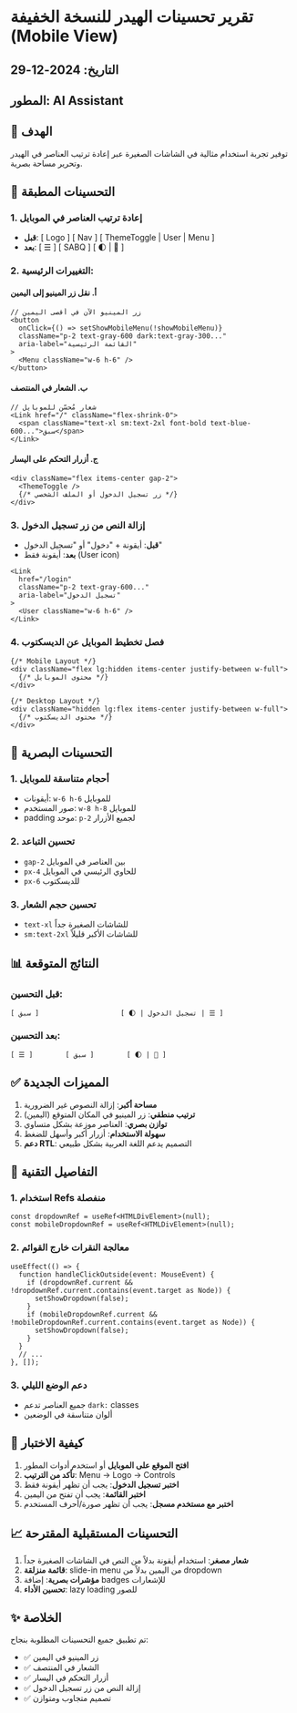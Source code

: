 # تقرير تحسينات الهيدر للنسخة الخفيفة (Mobile View)

## التاريخ: 2024-12-29
## المطور: AI Assistant

## 🎯 الهدف
توفير تجربة استخدام مثالية في الشاشات الصغيرة عبر إعادة ترتيب العناصر في الهيدر وتحرير مساحة بصرية.

## 📱 التحسينات المطبقة

### 1. إعادة ترتيب العناصر في الموبايل
- **قبل**: [ Logo ] [ Nav ] [ ThemeToggle | User | Menu ]
- **بعد**: [ ☰ ] [ SABQ ] [ 🌓 | 👤 ]

### 2. التغييرات الرئيسية:

#### أ. نقل زر المينيو إلى اليمين
```tsx
// زر المينيو الآن في أقصى اليمين
<button
  onClick={() => setShowMobileMenu(!showMobileMenu)}
  className="p-2 text-gray-600 dark:text-gray-300..."
  aria-label="القائمة الرئيسية"
>
  <Menu className="w-6 h-6" />
</button>
```

#### ب. الشعار في المنتصف
```tsx
// شعار مُحسّن للموبايل
<Link href="/" className="flex-shrink-0">
  <span className="text-xl sm:text-2xl font-bold text-blue-600...">سبق</span>
</Link>
```

#### ج. أزرار التحكم على اليسار
```tsx
<div className="flex items-center gap-2">
  <ThemeToggle />
  {/* زر تسجيل الدخول أو الملف الشخصي */}
</div>
```

### 3. إزالة النص من زر تسجيل الدخول
- **قبل**: أيقونة + "دخول" أو "تسجيل الدخول"
- **بعد**: أيقونة فقط (User icon)

```tsx
<Link
  href="/login"
  className="p-2 text-gray-600..."
  aria-label="تسجيل الدخول"
>
  <User className="w-6 h-6" />
</Link>
```

### 4. فصل تخطيط الموبايل عن الديسكتوب
```tsx
{/* Mobile Layout */}
<div className="flex lg:hidden items-center justify-between w-full">
  {/* محتوى الموبايل */}
</div>

{/* Desktop Layout */}
<div className="hidden lg:flex items-center justify-between w-full">
  {/* محتوى الديسكتوب */}
</div>
```

## 🎨 التحسينات البصرية

### 1. أحجام متناسقة للموبايل
- أيقونات: `w-6 h-6` للموبايل
- صور المستخدم: `w-8 h-8` للموبايل
- padding موحد: `p-2` لجميع الأزرار

### 2. تحسين التباعد
- `gap-2` بين العناصر في الموبايل
- `px-4` للحاوي الرئيسي في الموبايل
- `px-6` للديسكتوب

### 3. تحسين حجم الشعار
- `text-xl` للشاشات الصغيرة جداً
- `sm:text-2xl` للشاشات الأكبر قليلاً

## 📊 النتائج المتوقعة

### قبل التحسين:
```
[ سبق ]                    [ 🌓 | تسجيل الدخول | ☰ ]
```

### بعد التحسين:
```
[ ☰ ]        [ سبق ]        [ 🌓 | 👤 ]
```

## ✅ المميزات الجديدة

1. **مساحة أكبر**: إزالة النصوص غير الضرورية
2. **ترتيب منطقي**: زر المينيو في المكان المتوقع (اليمين)
3. **توازن بصري**: العناصر موزعة بشكل متساوي
4. **سهولة الاستخدام**: أزرار أكبر وأسهل للضغط
5. **دعم RTL**: التصميم يدعم اللغة العربية بشكل طبيعي

## 🔧 التفاصيل التقنية

### 1. استخدام Refs منفصلة
```tsx
const dropdownRef = useRef<HTMLDivElement>(null);
const mobileDropdownRef = useRef<HTMLDivElement>(null);
```

### 2. معالجة النقرات خارج القوائم
```tsx
useEffect(() => {
  function handleClickOutside(event: MouseEvent) {
    if (dropdownRef.current && !dropdownRef.current.contains(event.target as Node)) {
      setShowDropdown(false);
    }
    if (mobileDropdownRef.current && !mobileDropdownRef.current.contains(event.target as Node)) {
      setShowDropdown(false);
    }
  }
  // ...
}, []);
```

### 3. دعم الوضع الليلي
- جميع العناصر تدعم `dark:` classes
- ألوان متناسقة في الوضعين

## 🚀 كيفية الاختبار

1. **افتح الموقع على الموبايل** أو استخدم أدوات المطور
2. **تأكد من الترتيب**: Menu → Logo → Controls
3. **اختبر تسجيل الدخول**: يجب أن تظهر أيقونة فقط
4. **اختبر القائمة**: يجب أن تفتح من اليمين
5. **اختبر مع مستخدم مسجل**: يجب أن تظهر صورة/أحرف المستخدم

## 📈 التحسينات المستقبلية المقترحة

1. **شعار مصغر**: استخدام أيقونة بدلاً من النص في الشاشات الصغيرة جداً
2. **قائمة منزلقة**: slide-in menu من اليمين بدلاً من dropdown
3. **مؤشرات بصرية**: إضافة badges للإشعارات
4. **تحسين الأداء**: lazy loading للصور

## ✨ الخلاصة

تم تطبيق جميع التحسينات المطلوبة بنجاح:
- ✅ زر المينيو في اليمين
- ✅ الشعار في المنتصف
- ✅ أزرار التحكم في اليسار
- ✅ إزالة النص من زر تسجيل الدخول
- ✅ تصميم متجاوب ومتوازن 